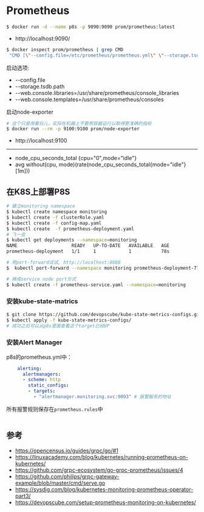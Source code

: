 # Prometheus

```bash
$ docker run -d --name p8s -p 9090:9090 prom/prometheus:latest
```

- http://localhost:9090/ 



```bash
$ docker inspect prom/prometheus | grep CMD
 "CMD [\"--config.file=/etc/prometheus/prometheus.yml\" \"--storage.tsdb.path=/prometheus\" \"--web.console.libraries=/usr/share/prometheus/console_libraries\" \"--web.console.templates=/usr/share/prometheus/consoles\"]"

```

启动选项:

- --config.file
- --storage.tsdb.path
- --web.console.libraries=/usr/share/prometheus/console_libraries
- --web.console.templates=/usr/share/prometheus/consoles





启动node-exporter

```bash
# 这个只是用着玩儿，实际在机器上不要用容器运行以取得更准确的指标
$ docker run --rm -p 9100:9100 prom/node-exporter  
```

- http://localhost:9100

----



- node_cpu_seconds_total {cpu="0",mode="idle"}
- avg without(cpu, mode)(rate(node_cpu_seconds_total{mode="idle"}[1m]))

## 在K8S上部署P8S

```bash
# 建立monitoring namespace
$ kubectl create namespace monitoring
$ kubectl create -f clusterRole.yaml
$ kubectl create -f config-map.yaml
$ kubectl create  -f prometheus-deployment.yaml 
# 飞一会
$ kubectl get deployments --namespace=monitoring
NAME                    READY   UP-TO-DATE   AVAILABLE   AGE
prometheus-deployment   1/1     1            1           78s

# 用port-forward试试, http://localhost:8080
$  kubectl port-forward --namespace monitoring prometheus-deployment-77cb49fb5d-glh9k 8080:9090 

# 换成service node port方式
$ kubectl create -f prometheus-service.yaml --namespace=monitoring
```



### 安装kube-state-matrics

```bash
$ git clone https://github.com/devopscube/kube-state-metrics-configs.git
$ kubectl apply -f kube-state-metrics-configs/
# 成功之后可以从p8s里面查看这个target已经UP
```

### 安装Alert  Manager

p8s的prometheus.yml中：

```yml
    alerting:
      alertmanagers:
      - scheme: http
        static_configs:
        - targets:
          - "alertmanager.monitoring.svc:9093" # 报警服务的地址
```

所有报警规则保存在`prometheus.rules`中

```

```



## 参考

- https://opencensus.io/guides/grpc/go/#1
- https://linuxacademy.com/blog/kubernetes/running-prometheus-on-kubernetes/
- https://github.com/grpc-ecosystem/go-grpc-prometheus/issues/4
- https://github.com/philips/grpc-gateway-example/blob/master/cmd/serve.go
- https://sysdig.com/blog/kubernetes-monitoring-prometheus-operator-part3/
- https://devopscube.com/setup-prometheus-monitoring-on-kubernetes/